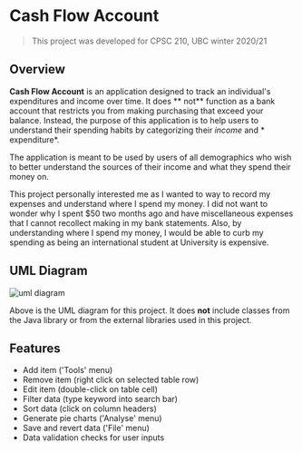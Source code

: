 # Cash Flow Account

> This project was developed for CPSC 210, UBC winter 2020/21

## Overview

**Cash Flow Account** is an application designed to track an individual's expenditures and income over time. It does **
not** function as a bank account that restricts you from making purchasing that exceed your balance. Instead, the
purpose of this application is to help users to understand their spending habits by categorizing their *income* and *
expenditure*.

The application is meant to be used by users of all demographics who wish to better understand the sources of their
income and what they spend their money on.

This project personally interested me as I wanted to way to record my expenses and understand where I spend my money. I
did not want to wonder why I spent $50 two months ago and have miscellaneous expenses that I cannot recollect making in
my bank statements. Also, by understanding where I spend my money, I would be able to curb my spending as being an
international student at University is expensive.

## UML Diagram

![uml diagram](https://github.com/AnimeAllstar/210-term-project/blob/master/UML_Design_Diagram.png?raw=true)

Above is the UML diagram for this project. It does **not** include classes from the Java library or from the external
libraries used in this project.

## Features

- Add item ('Tools' menu)
- Remove item (right click on selected table row)
- Edit item (double-click on table cell)
- Filter data (type keyword into search bar)
- Sort data (click on column headers)
- Generate pie charts ('Analyse' menu)
- Save and revert data ('File' menu)
- Data validation checks for user inputs